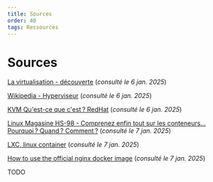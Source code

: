 ```yaml
---
title: Sources
order: 40
tags: Ressources
---
```


# Sources 

[La virtualisation - découverte](https://mcflypartages.fr/blog/tssr_virtualisation/) (_consulté le 6 jan. 2025_)

[Wikipedia - Hyperviseur](https://fr.wikipedia.org/wiki/Hyperviseur) (_consulté le 6 jan. 2025_)

[KVM Qu'est-ce que c'est ? RedHat](https://www.redhat.com/fr/topics/virtualization/what-is-KVM) (_consulté le 6 jan. 2025_)

[Linux Magasine HS-98 - Comprenez enfin tout sur les conteneurs… Pourquoi ? Quand ? Comment ?](https://boutique.ed-diamond.com/hors-series/1356-gnulinux-magazine-hs-98.html) (_consulté le 7 jan. 2025_)

[LXC, linux container](https://linuxcontainers.org/) (_consulté le 7 jan. 2025_)

[How to use the official nginx docker image](https://www.docker.com/blog/how-to-use-the-official-nginx-docker-image) (_consulté le 7 jan. 2025_)




TODO


[qemu]:http://wiki.qemu.org/Main_Page
[kvm]:http://www.linux-kvm.org/page/Main_Page
[libvirt]:http://libvirt.org/

